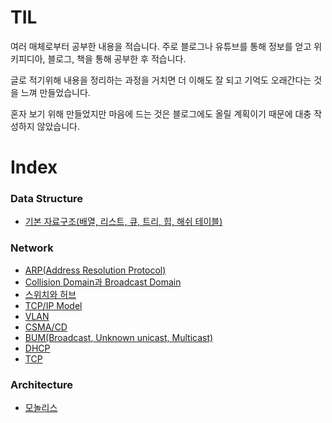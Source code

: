 # TIL

여러 매체로부터 공부한 내용을 적습니다. 주로 블로그나 유튜브를 통해 정보를 얻고 위키피디아, 블로그, 책을 통해 공부한 후 적습니다. 

글로 적기위해 내용을 정리하는 과정을 거치면 더 이해도 잘 되고 기억도 오래간다는 것을 느껴 만들었습니다.

혼자 보기 위해 만들었지만 마음에 드는 것은 블로그에도 올릴 계획이기 때문에 대충 작성하지 않았습니다.

# Index

### Data Structure
  - [기본 자료구조(배열, 리스트, 큐, 트리, 힙, 해쉬 테이블)](data_structure/기본_자료구조.md)
### Network
  - [ARP(Address Resolution Protocol)](network/ARP(Address_Resolution_Protocol).md)
  - [Collision Domain과 Broadcast Domain](network/Collision_Domain_&_Broadcast_Domain.md)
  - [스위치와 허브](network/Switch&Hub.md)
  - [TCP/IP Model](network/TCP_IP_Model.md)
  - [VLAN](network/VLAN.md)
  - [CSMA/CD](network/CSMA_CD.md)
  - [BUM(Broadcast, Unknown unicast, Multicast)](network/BUM.md)
  - [DHCP](network/DHCP.md)
  - [TCP](network/TCP_handshake.md)
### Architecture
  - [모놀리스](architecture/monolith.md)
